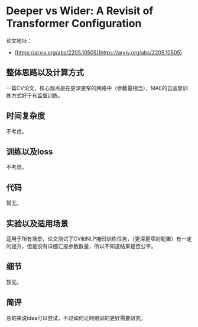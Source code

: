 # Deeper vs Wider: A Revisit of Transformer Configuration

论文地址：

- [https://arxiv.org/abs/2205.10505](https://arxiv.org/abs/2205.10505)



## 整体思路以及计算方式

一篇CV论文，核心观点是在更深更窄的网络中（参数量相当），MAE的自监督训练方式好于有监督训练。



## 时间复杂度

不考虑。



## 训练以及loss

不考虑。



## 代码

暂无。



## 实验以及适用场景

适用于所有场景，论文测试了CV和NLP掩码训练任务，（更深更窄的配置）有一定的提升，但是没有详细汇报参数数量，所以不知道结果是否公平。



## 细节

暂无。



## 简评

总的来说idea可以尝试，不过如何让网络训的更好需要研究。